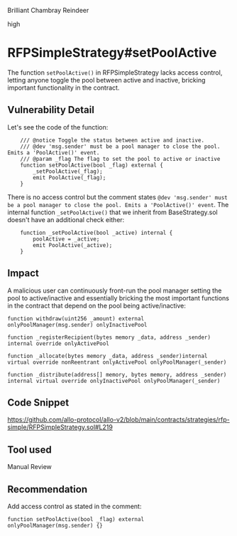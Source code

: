 Brilliant Chambray Reindeer

high

# RFPSimpleStrategy#setPoolActive
The function `setPoolActive()` in RFPSimpleStrategy lacks access control, letting anyone toggle the pool between active and inactive, bricking important functionality in the contract.
## Vulnerability Detail
Let's see the code of the function:
```solidity
    /// @notice Toggle the status between active and inactive.
    /// @dev 'msg.sender' must be a pool manager to close the pool. Emits a 'PoolActive()' event.
    /// @param _flag The flag to set the pool to active or inactive
    function setPoolActive(bool _flag) external {
        _setPoolActive(_flag);
        emit PoolActive(_flag);
    }
```
There is no access control but the comment states `@dev 'msg.sender' must be a pool manager to close the pool. Emits a 'PoolActive()' event`. The internal function `_setPoolActive()` that we inherit from BaseStrategy.sol doesn't have an additional check either:
```solidity
    function _setPoolActive(bool _active) internal {
        poolActive = _active;
        emit PoolActive(_active);
    }
```
## Impact
A malicious user can continuously front-run the pool manager setting the pool to active/inactive and essentially bricking the most important functions in the contract that depend on the pool being active/inactive:
```solidity
function withdraw(uint256 _amount) external onlyPoolManager(msg.sender) onlyInactivePool
```
```solidity
function _registerRecipient(bytes memory _data, address _sender) internal override onlyActivePool
```
```solidity
function _allocate(bytes memory _data, address _sender)internal virtual override nonReentrant onlyActivePool onlyPoolManager(_sender)
```
```solidity
function _distribute(address[] memory, bytes memory, address _sender) internal virtual override onlyInactivePool onlyPoolManager(_sender)
```
## Code Snippet
https://github.com/allo-protocol/allo-v2/blob/main/contracts/strategies/rfp-simple/RFPSimpleStrategy.sol#L219
## Tool used

Manual Review

## Recommendation
Add access control as stated in the comment:
```solidity
function setPoolActive(bool _flag) external onlyPoolManager(msg.sender) {}
```